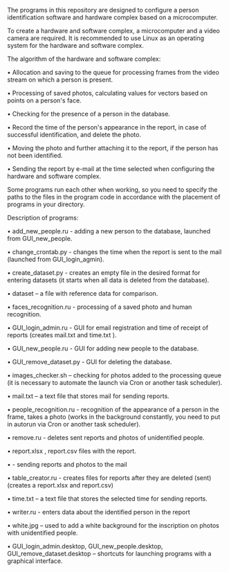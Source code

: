 The programs in this repository are designed to configure a person identification software and hardware complex based on a microcomputer.

To create a hardware and software complex, a microcomputer and a video camera are required. It is recommended to use Linux as an operating system for the hardware and software complex.

The algorithm of the hardware and software complex:

• Allocation and saving to the queue for processing frames from the video stream on which a person is present.

• Processing of saved photos, calculating values for vectors based on points on a person's face.

• Checking for the presence of a person in the database.

• Record the time of the person's appearance in the report, in case of successful identification, and delete the photo.

• Moving the photo and further attaching it to the report, if the person has not been identified.

• Sending the report by e-mail at the time selected when configuring the hardware and software complex.

Some programs run each other when working, so you need to specify the paths to the files in the program code in accordance with the placement of programs in your directory.

Description of programs:

• add_new_people.ru - adding a new person to the database, launched from GUI_new_people.

• change_crontab.py - changes the time when the report is sent to the mail (launched from GUI_login_agmin).

• create_dataset.py - creates an empty file in the desired format for entering datasets (it starts when all data is deleted from the database).

• dataset – a file with reference data for comparison.

• faces_recognition.ru - processing of a saved photo and human recognition.

• GUI_login_admin.ru - GUI for email registration and time of receipt of reports (creates mail.txt and time.txt ).

• GUI_new_people.ru - GUI for adding new people to the database.

• GUI_remove_dataset.py - GUI for deleting the database.

• images_checker.sh – checking for photos added to the processing queue (it is necessary to automate the launch via Cron or another task scheduler).

• mail.txt – a text file that stores mail for sending reports.

• people_recognition.ru - recognition of the appearance of a person in the frame, takes a photo (works in the background constantly, you need to put in autorun via Cron or another task scheduler).

• remove.ru - deletes sent reports and photos of unidentified people.

• report.xlsx , report.csv files with the report.

• <url> - sending reports and photos to the mail

• table_creator.ru - creates files for reports after they are deleted (sent) (creates a report.xlsx and report.csv)

• time.txt – a text file that stores the selected time for sending reports.

• writer.ru - enters data about the identified person in the report

• white.jpg – used to add a white background for the inscription on photos with unidentified people.

• GUI_login_admin.desktop, GUI_new_people.desktop, GUI_remove_dataset.desktop – shortcuts for launching programs with a graphical interface.